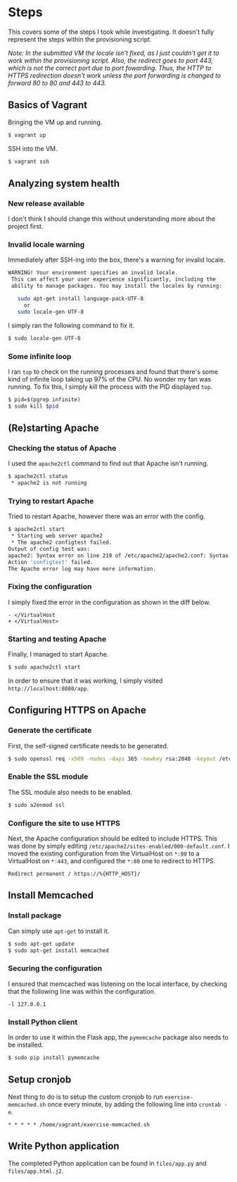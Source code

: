 # Steps

This covers some of the steps I took while investigating. It doesn't fully represent the steps within the provisioning script.

_Note: In the submitted VM the locale isn't fixed, as I just couldn't get it to work within the provisioning script. Also, the redirect goes to port 443, which is not the correct port due to port fowarding. Thus, the HTTP to HTTPS redirection doesn't work unless the port forwarding is changed to forward 80 to 80 and 443 to 443._

## Basics of Vagrant

Bringing the VM up and running.

```bash
$ vagrant up
```

SSH into the VM.

```bash
$ vagrant ssh
```

## Analyzing system health

### New release available

I don't think I should change this without understanding more about the project first.

### Invalid locale warning

Immediately after SSH-ing into the box, there's a warning for invalid locale.

```bash
WARNING! Your environment specifies an invalid locale.
 This can affect your user experience significantly, including the
 ability to manage packages. You may install the locales by running:

   sudo apt-get install language-pack-UTF-8
     or
   sudo locale-gen UTF-8
```

I simply ran the following command to fix it.

```bash
$ sudo locale-gen UTF-8
```

### Some infinite loop

I ran `top` to check on the running processes and found that there's some kind of infinite loop taking up 97% of the CPU. No wonder my fan was running. To fix this, I simply kill the process with the PID displayed `top`.

```bash
$ pid=$(pgrep infinite)
$ sudo kill $pid
```

## (Re)starting Apache


### Checking the status of Apache

I used the `apache2ctl` command to find out that Apache isn't running.

```bash
$ apache2ctl status
 * apache2 is not running
```

### Trying to restart Apache

Tried to restart Apache, however there was an error with the config.

```bash
$ apache2ctl start
 * Starting web server apache2                                            *
 * The apache2 configtest failed.
Output of config test was:
apache2: Syntax error on line 219 of /etc/apache2/apache2.conf: Syntax error on line 3 of /etc/apache2/sites-enabled/site.conf: </VirtualHost> directive missing closing '>'
Action 'configtest' failed.
The Apache error log may have more information.
```

### Fixing the configuration

I simply fixed the error in the configuration as shown in the diff below.

```
- </VirtualHost
+ </VirtualHost>
```

### Starting and testing Apache

Finally, I managed to start Apache.

```bash
$ sudo apache2ctl start
```

In order to ensure that it was working, I simply visited `http://localhost:8080/app`.

## Configuring HTTPS on Apache

### Generate the certificate

First, the self-signed certificate needs to be generated.

```bash
$ sudo openssl req -x509 -nodes -days 365 -newkey rsa:2048 -keyout /etc/ssl/private/selfsigned.key -out /etc/ssl/certs/selfsigned.crt
```

### Enable the SSL module

The SSL module also needs to be enabled.

```bash
$ sudo a2enmod ssl
```

### Configure the site to use HTTPS

Next, the Apache configuration should be edited to include HTTPS. This was done by simply editing `/etc/apache2/sites-enabled/000-default.conf`. I moved the existing configuration from the VirtualHost on `*:80` to a VirtualHost on `*:443`, and configured the `*:80` one to redirect to HTTPS.

```
Redirect permanent / https://%{HTTP_HOST}/
```

## Install Memcached

### Install package

Can simply use `apt-get` to install it.

```bash
$ sudo apt-get update
$ sudo apt-get install memcached
```

### Securing the configuration

I ensured that memcached was listening on the local interface, by checking that the following line was within the configuration.

```
-l 127.0.0.1
```

### Install Python client

In order to use it within the Flask app, the `pymemcache` package also needs to be installed.

```bash
$ sudo pip install pymemcache
```

## Setup cronjob

Next thing to do is to setup the custom cronjob to run `exercise-memcached.sh` once every minute, by adding the following line into `crontab -e`.

```
* * * * * /home/vagrant/exercise-memcached.sh
```

## Write Python application

The completed Python application can be found in `files/app.py` and `files/app.html.j2`.
